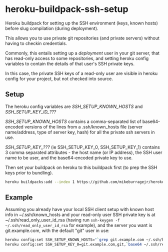 # heroku-buildpack-ssh-setup
Heroku buildpack for setting up the SSH environment (keys, known hosts) before slug compilation (during deployment).

This allows you to use private git repositories (and private servers) without having to checkin credentials.

Commonly, this entails setting up a _deployment_ user in your git server, that has read-only access to some
repositories, and setting heroku config variables to contain the details of that user's SSH private keys.

In this case, the private SSH keys of a read-only user are visible in heroku config for your project, but not
checked into source.

## Setup

The heroku config variables are *SSH_SETUP_KNOWN_HOSTS* and *SSH_SETUP_KEY_ID_???*

*SSH_SETUP_KNOWN_HOSTS* contains a comma-separated list of base64-encoded versions of the lines from a .ssh/known_hosts file (server name/address, type of server key, hash) for all the private ssh servers in use.

*SSH_SETUP_KEY_???* (ie SSH_SETUP_KEY_0, SSH_SETUP_KEY_1) contains 3 comma separated attributes - the host name (or IP address), the SSH user name to be user, and the base64-encoded private key to use.

Then set your buildpack on heroku to this buildpack first (to prep the SSH keys prior to bundling).

```sh
heroku buildpacks:add --index 1 https://github.com/mikeburragejr/heroku-buildpack-ssh-setup
```

## Example

Assuming you already have your local SSH client setup with known host info in ~/.ssh/known_hosts and your read-only user SSH private key is at ~/.ssh/read_only_user_id_rsa (having run `ssh-keygen -f ~/.ssh/read_only_user_id_rsa` for example), and the server you want is git.example.com, with the default "git" user in use:

```sh
heroku config:set SSH_SETUP_KNOWN_HOSTS="`grep git.example.com ~/.ssh/known_hosts|base64|tr -d '\n'`"
heroku config:set SSH_SETUP_KEY_0=git.example.com,git,`base64 ~/.ssh/read_only_user_id_rsa|tr -d '\n'`
```
